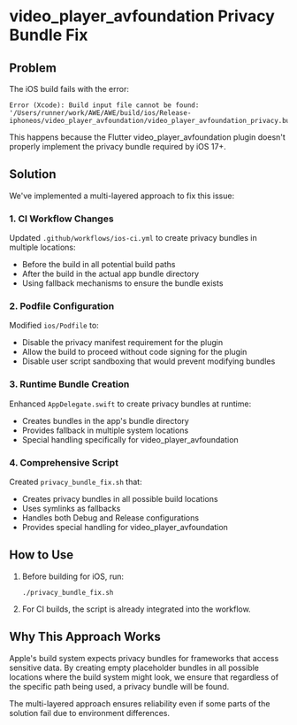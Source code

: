 # video_player_avfoundation Privacy Bundle Fix

## Problem

The iOS build fails with the error:

```
Error (Xcode): Build input file cannot be found: '/Users/runner/work/AWE/AWE/build/ios/Release-iphoneos/video_player_avfoundation/video_player_avfoundation_privacy.bundle/video_player_avfoundation_privacy'
```

This happens because the Flutter video_player_avfoundation plugin doesn't properly implement the privacy bundle required by iOS 17+.

## Solution

We've implemented a multi-layered approach to fix this issue:

### 1. CI Workflow Changes

Updated `.github/workflows/ios-ci.yml` to create privacy bundles in multiple locations:

- Before the build in all potential build paths
- After the build in the actual app bundle directory
- Using fallback mechanisms to ensure the bundle exists

### 2. Podfile Configuration

Modified `ios/Podfile` to:

- Disable the privacy manifest requirement for the plugin
- Allow the build to proceed without code signing for the plugin
- Disable user script sandboxing that would prevent modifying bundles

### 3. Runtime Bundle Creation

Enhanced `AppDelegate.swift` to create privacy bundles at runtime:

- Creates bundles in the app's bundle directory
- Provides fallback in multiple system locations
- Special handling specifically for video_player_avfoundation

### 4. Comprehensive Script

Created `privacy_bundle_fix.sh` that:

- Creates privacy bundles in all possible build locations
- Uses symlinks as fallbacks
- Handles both Debug and Release configurations
- Provides special handling for video_player_avfoundation

## How to Use

1. Before building for iOS, run:

   ```
   ./privacy_bundle_fix.sh
   ```

2. For CI builds, the script is already integrated into the workflow.

## Why This Approach Works

Apple's build system expects privacy bundles for frameworks that access sensitive data. By creating empty placeholder bundles in all possible locations where the build system might look, we ensure that regardless of the specific path being used, a privacy bundle will be found.

The multi-layered approach ensures reliability even if some parts of the solution fail due to environment differences.
